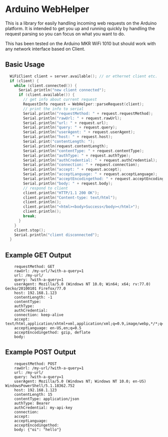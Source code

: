 Arduino WebHelper
=================

This is a library for easily handling incoming web requests on the Arduino platform. It is intended to get you up and running quickly by handling the request parsing so you can focus on what you want to do.

This has been tested on the Arduino MKR WiFi 1010 but should work with any network interface based on Client.

## Basic Usage
```c++
  WiFiClient client = server.available(); // or ethernet client etc.
  if (client) {
    while (client.connected()) {      
      Serial.println("new client connected");
      if (client.available()) {
        // get info about current request
        RequestInfo request = WebHelper::parseRequest(client);
        // print the info to serial
        Serial.println("requestMethod: " + request.requestMethod);
        Serial.println("rawUrl: " + request.rawUrl);
        Serial.println("url: " + request.url);
        Serial.println("query: " + request.query);
        Serial.println("userAgent: " + request.userAgent);
        Serial.println("host: " + request.host);
        Serial.print("contentLength: ");
        Serial.println(request.contentLength);
        Serial.println("contentType: " + request.contentType);
        Serial.println("authType: " + request.authType);
        Serial.println("authCredential: " + request.authCredential);
        Serial.println("connection: " + request.connection);
        Serial.println("accept: " + request.accept);
        Serial.println("acceptLanguage: " + request.acceptLanguage);
        Serial.println("acceptEncodingethod: " + request.acceptEncoding);
        Serial.println("body: " + request.body); 
        // respond to client 
        client.println("HTTP/1.1 200 OK");
        client.println("Content-type: text/html");
        client.println();
        client.println("<html><body>Success</body></html>");
        client.println();
        break;
      }
    }
    client.stop();
    Serial.println("client disconnected");
  } 
```

## Example GET Output
```
    requestMethod: GET
    rawUrl: /my-url/?with-a-query=1
    url: /my-url/
    query: ?with-a-query=1
    userAgent: Mozilla/5.0 (Windows NT 10.0; Win64; x64; rv:77.0) Gecko/20100101 Firefox/77.0
    host: 192.168.1.123
    contentLength: -1
    contentType: 
    authType: 
    authCredential: 
    connection: keep-alive
    accept: text/html,application/xhtml+xml,application/xml;q=0.9,image/webp,*/*;q=0.8
    acceptLanguage: en-US,en;q=0.5
    acceptEncodingethod: gzip, deflate
    body:
```

## Example POST Output
```
    requestMethod: POST
    rawUrl: /my-url/?with-a-query=1
    url: /my-url/
    query: ?with-a-query=1
    userAgent: Mozilla/5.0 (Windows NT; Windows NT 10.0; en-US) WindowsPowerShell/5.1.18362.752
    host: 192.168.1.123
    contentLength: 15
    contentType: application/json
    authType: Bearer
    authCredential: my-api-key
    connection: 
    accept: 
    acceptLanguage: 
    acceptEncodingethod: 
    body: {"oi": "hello"}

```

